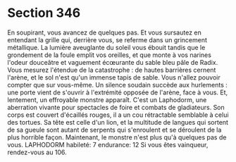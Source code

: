 # Section 346

En soupirant, vous avancez de quelques pas. Et vous sursautez 
en entendant la grille qui, derrière vous, se referme dans un 
grincement métallique. La lumière aveuglante du soleil vous 
ébouit tandis que le grondement de la foule emplit vos oreilles, et 
que monte à vos narines l'odeur douceâtre et vaguement 
écœurante du sable bleu pâle de Radix. Vous mesurez l'étendue 
de la catastrophe : de hautes barrières cernent l'arène, et le sol 
n'est qu'un immense tapis de sable. Vous n'allez pouvoir compter 
que sur vous-même. Un silence soudain succède aux hurlements 
: une porte vient de s'ouvrir à l'extrémité opposée de l'arène, face 
à vous. Et, lentement, un effroyable monstre apparaît. C'est un 
Laphodorm, une aberration vivante pour spectacles de foire et 
combats de gladiateurs. Son corps est couvert d'écaillés rouges, il 
a un cou rétractable semblable à celui des tortues. Sa tête est 
celle d'un lion, et la multitude de langues qui sortent de sa gueule 
sont autant de serpents qui s'enroulent et se déroulent de la plus 
horrible façon. Maintenant, le monstre n'est plus qu'à quelques 
pas de vous. 
LAPHODORM habileté: 7 endurance: 12 Si vous êtes 
vainqueur, rendez-vous au 106.